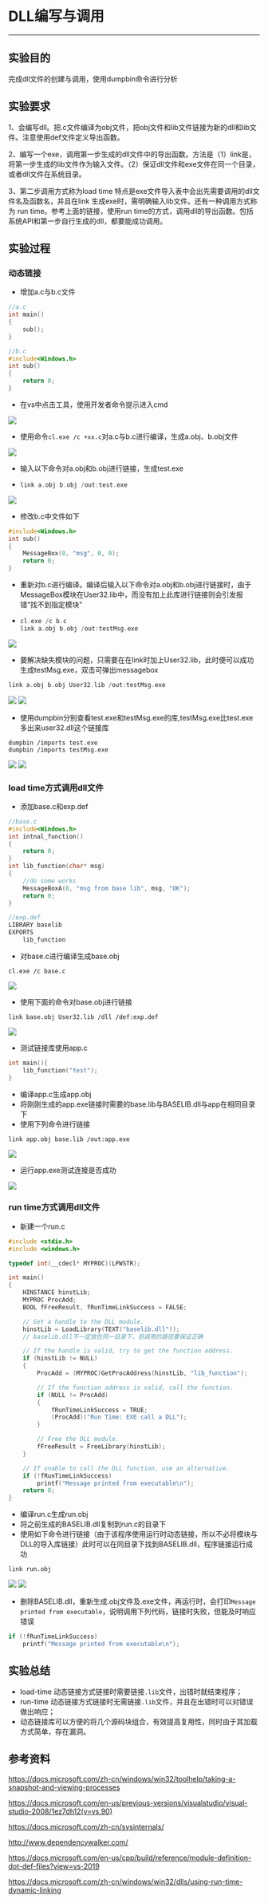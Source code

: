 # DLL编写与调用

----

## 实验目的

完成dll文件的创建与调用，使用dumpbin命令进行分析

## 实验要求

1、会编写dll。把.c文件编译为obj文件，把obj文件和lib文件链接为新的dll和lib文件。注意使用def文件定义导出函数。

2、编写一个exe，调用第一步生成的dll文件中的导出函数。方法是（1）link是，将第一步生成的lib文件作为输入文件。（2）保证dll文件和exe文件在同一个目录，或者dll文件在系统目录。

3、第二步调用方式称为load time 特点是exe文件导入表中会出先需要调用的dll文件名及函数名，并且在link 生成exe时，需明确输入lib文件。还有一种调用方式称为 run time。参考上面的链接，使用run time的方式，调用dll的导出函数。包括系统API和第一步自行生成的dll，都要能成功调用。

## 实验过程

### 动态链接

* 增加a.c与b.c文件

```c
//a.c
int main()
{
	sub();
}
```

```c
//b.c
#include<Windows.h>
int sub()
{
	return 0;
}
```

* 在vs中点击工具，使用开发者命令提示进入cmd

<img src="images/img1.png" />

* 使用命令`cl.exe /c +xx.c`对a.c与b.c进行编译，生成a.obj、b.obj文件

<img src="images/img2.png" />

* 输入以下命令对a.obj和b.obj进行链接，生成test.exe

* ```c++
  link a.obj b.obj /out:test.exe
  ```

<img src="images/img3.png" />

* 修改b.c中文件如下

```c
#include<Windows.h>
int sub()
{
	MessageBox(0, "msg", 0, 0);
	return 0;
}
```

* 重新对b.c进行编译。编译后输入以下命令对a.obj和b.obj进行链接时，由于MessageBox模块在User32.lib中，而没有加上此库进行链接则会引发报错“找不到指定模块”

* ```c++
  cl.exe /c b.c
  link a.obj b.obj /out:testMsg.exe
  ```

<img src="images/img4.png" />

* 要解决缺失模块的问题，只需要在在link时加上User32.lib，此时便可以成功生成testMsg.exe，双击可弹出messagebox

```c++
link a.obj b.obj User32.lib /out:testMsg.exe
```

<img src="images/img5.png" />

<img src="images/img6.png" />

* 使用dumpbin分别查看test.exe和testMsg.exe的库,testMsg.exe比test.exe多出来user32.dll这个链接库

```
dumpbin /imports test.exe
dumpbin /imports testMsg.exe
```

<img src="images/img7.png" />

<img src="images/img8.png" />

### load time方式调用dll文件

* 添加base.c和exp.def

```c
//base.c
#include<Windows.h>
int intnal_function()
{
	return 0;
}
int lib_function(char* msg)
{
	//do some works
	MessageBoxA(0, "msg from base lib", msg, "OK");
    return 0;
}
```

```c
//exp.def
LIBRARY baselib
EXPORTS
    lib_function
```

* 对base.c进行编译生成base.obj

```
cl.exe /c base.c
```

<img src="images/img9.png" />

* 使用下面的命令对base.obj进行链接

```
link base.obj User32.lib /dll /def:exp.def
```

<img src="images/img10.png" />

* 测试链接库使用app.c

```c
int main(){
    lib_function("test");
}
```

* 编译app.c生成app.obj
* 将刚刚生成的app.exe链接时需要的base.lib与BASELIB.dll与app在相同目录下
* 使用下列命令进行链接

```
link app.obj base.lib /out:app.exe
```

<img src="images/img11.png" />

* 运行app.exe测试连接是否成功

<img src="images/img12.png">

### run time方式调用dll文件

* 新建一个run.c

```c
#include <stdio.h>
#include <windows.h>

typedef int(__cdecl* MYPROC)(LPWSTR);

int main()
{
    HINSTANCE hinstLib;
    MYPROC ProcAdd;
    BOOL fFreeResult, fRunTimeLinkSuccess = FALSE;

    // Get a handle to the DLL module.
    hinstLib = LoadLibrary(TEXT("baselib.dll"));
    // baselib.dll不一定放在同一目录下，但调用的路径要保证正确

    // If the handle is valid, try to get the function address.
    if (hinstLib != NULL)
    {
        ProcAdd = (MYPROC)GetProcAddress(hinstLib, "lib_function");

        // If the function address is valid, call the function.
        if (NULL != ProcAdd)
        {
            fRunTimeLinkSuccess = TRUE;
            (ProcAdd)("Run Time: EXE call a DLL");
        }

        // Free the DLL module.
        fFreeResult = FreeLibrary(hinstLib);
    }

    // If unable to call the DLL function, use an alternative.
    if (!fRunTimeLinkSuccess)
        printf("Message printed from executable\n");
    return 0;
}
```

* 编译run.c生成run.obj
* 将之前生成的BASELIB.dll复制到run.c的目录下
* 使用如下命令进行链接（由于该程序使用运行时动态链接，所以不必将模块与DLL的导入库链接）此时可以在同目录下找到BASELIB.dll，程序链接运行成功

```
link run.obj
```

<img src="images/img13.png" />

<img src="images/img14.png" />

* 删除BASELIB.dll，重新生成.obj文件及.exe文件，再运行时，会打印`Message printed from executable`，说明调用下列代码，链接时失败，但能及时响应错误

```c
if (!fRunTimeLinkSuccess)
    printf("Message printed from executable\n");
```

## 实验总结

* load-time 动态链接方式链接时需要链接`.lib`文件，出错时就结束程序；
* run-time 动态链接方式链接时无需链接`.lib`文件，并且在出错时可以对错误做出响应；
* 动态链接库可以方便的将几个源码块组合，有效提高复用性，同时由于其加载方式简单，存在漏洞。

## 参考资料

<https://docs.microsoft.com/zh-cn/windows/win32/toolhelp/taking-a-snapshot-and-viewing-processes>

<https://docs.microsoft.com/en-us/previous-versions/visualstudio/visual-studio-2008/1ez7dh12(v=vs.90)>

<https://docs.microsoft.com/zh-cn/sysinternals/>

<http://www.dependencywalker.com/>

<https://docs.microsoft.com/en-us/cpp/build/reference/module-definition-dot-def-files?view=vs-2019>

<https://docs.microsoft.com/zh-cn/windows/win32/dlls/using-run-time-dynamic-linking>
